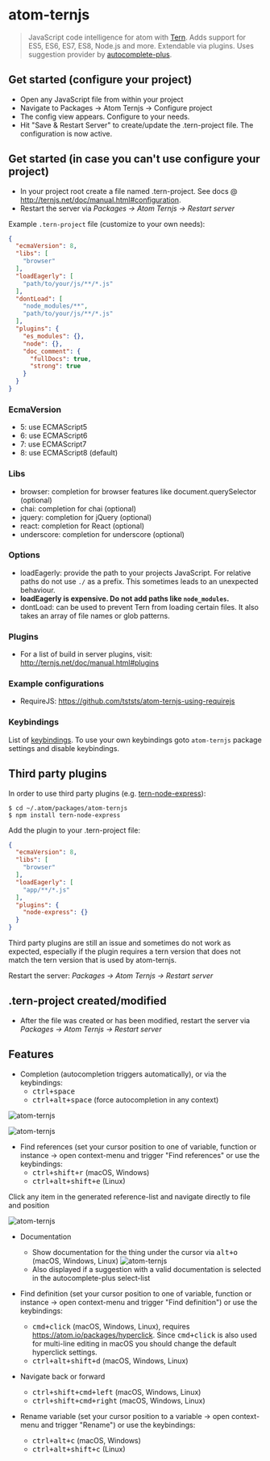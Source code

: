# atom-ternjs

> JavaScript code intelligence for atom with [Tern](https://github.com/ternjs/tern).
Adds support for ES5, ES6, ES7, ES8, Node.js and more. Extendable via plugins.
Uses suggestion provider by [autocomplete-plus](https://github.com/atom/autocomplete-plus).

## Get started (configure your project)

* Open any JavaScript file from within your project
* Navigate to Packages -> Atom Ternjs -> Configure project
* The config view appears. Configure to your needs.
* Hit "Save & Restart Server" to create/update the .tern-project file. The configuration is now active.

## Get started (in case you can't use configure your project)
* In your project root create a file named .tern-project. See docs @ http://ternjs.net/doc/manual.html#configuration.
* Restart the server via *Packages -> Atom Ternjs -> Restart server*

Example `.tern-project` file (customize to your own needs):

```json
{
  "ecmaVersion": 8,
  "libs": [
    "browser"
  ],
  "loadEagerly": [
    "path/to/your/js/**/*.js"
  ],
  "dontLoad": [
    "node_modules/**",
    "path/to/your/js/**/*.js"
  ],
  "plugins": {
    "es_modules": {},
    "node": {},
    "doc_comment": {
      "fullDocs": true,
      "strong": true
    }
  }
}
```

### EcmaVersion
* 5: use ECMAScript5
* 6: use ECMAScript6
* 7: use ECMAScript7
* 8: use ECMAScript8 (default)

### Libs
* browser: completion for browser features like document.querySelector (optional)
* chai: completion for chai (optional)
* jquery: completion for jQuery (optional)
* react: completion for React (optional)
* underscore: completion for underscore (optional)

### Options
* loadEagerly: provide the path to your projects JavaScript. For relative paths do not use `./` as a prefix. This sometimes leads to an unexpected behaviour.
* **loadEagerly is expensive. Do not add paths like `node_modules`.**
* dontLoad: can be used to prevent Tern from loading certain files. It also takes an array of file names or glob patterns.

### Plugins
* For a list of build in server plugins, visit: http://ternjs.net/doc/manual.html#plugins

### Example configurations
* RequireJS: https://github.com/tststs/atom-ternjs-using-requirejs

### Keybindings
List of [keybindings](#features).
To use your own keybindings goto `atom-ternjs` package settings and disable keybindings.

## Third party plugins
In order to use third party plugins (e.g. [tern-node-express](https://github.com/angelozerr/tern-node-express)):
```
$ cd ~/.atom/packages/atom-ternjs
$ npm install tern-node-express
```
Add the plugin to your .tern-project file:
```json
{
  "ecmaVersion": 8,
  "libs": [
    "browser"
  ],
  "loadEagerly": [
    "app/**/*.js"
  ],
  "plugins": {
    "node-express": {}
  }
}
```

Third party plugins are still an issue and sometimes do not work as expected, especially if the plugin requires a tern version that does not match the tern version that is used by atom-ternjs.

Restart the server: *Packages -> Atom Ternjs -> Restart server*

## .tern-project created/modified
* After the file was created or has been modified, restart the server via *Packages -> Atom Ternjs -> Restart server*

## Features
* Completion (autocompletion triggers automatically), or via the keybindings:
  * <kbd>ctrl+space</kbd>
  * <kbd>ctrl+alt+space</kbd> (force autocompletion in any context)

![atom-ternjs](http://www.tobias-schubert.com/github/completion-1.png)

![atom-ternjs](http://www.tobias-schubert.com/github/completion-2.png)
* Find references (set your cursor position to one of variable, function or instance -> open context-menu and trigger "Find references" or use the keybindings:
  * <kbd>ctrl+shift+r</kbd> (macOS, Windows)
  * <kbd>ctrl+alt+shift+e</kbd> (Linux)

Click any item in the generated reference-list and navigate directly to file and position

![atom-ternjs](http://www.tobias-schubert.com/github/reference-1.png)

* Documentation
  * Show documentation for the thing under the cursor via <kbd>alt+o</kbd> (macOS, Windows, Linux)
  ![atom-ternjs](http://www.tobias-schubert.com/github/docs.png)
  * Also displayed if a suggestion with a valid documentation is selected in the autocomplete-plus select-list

* Find definition (set your cursor position to one of variable, function or instance -> open context-menu and trigger "Find definition") or use the keybindings:
  * <kbd>cmd+click</kbd> (macOS, Windows, Linux), requires https://atom.io/packages/hyperclick. Since <kbd>cmd+click</kbd> is also used for multi-line editing in macOS you should change the default hyperclick settings.
  * <kbd>ctrl+alt+shift+d</kbd> (macOS, Windows, Linux)

* Navigate back or forward
  * <kbd>ctrl+shift+cmd+left</kbd> (macOS, Windows, Linux)
  * <kbd>ctrl+shift+cmd+right</kbd> (macOS, Windows, Linux)

* Rename variable (set your cursor position to a variable -> open context-menu and trigger "Rename") or use the keybindings:
  * <kbd>ctrl+alt+c</kbd> (macOS, Windows)
  * <kbd>ctrl+alt+shift+c</kbd> (Linux)
